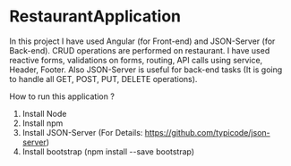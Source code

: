 # RestaurantApplication
In this project I have used Angular (for Front-end) and JSON-Server (for Back-end). CRUD operations are performed on restaurant. I have used reactive forms, validations on forms, routing, API calls using service, Header, Footer. Also JSON-Server is useful for back-end tasks (It is going to handle all GET, POST, PUT, DELETE operations).


How to run this application ?
1. Install Node
2. Install npm
3. Install JSON-Server (For Details: https://github.com/typicode/json-server)
4. Install bootstrap (npm install --save bootstrap)
